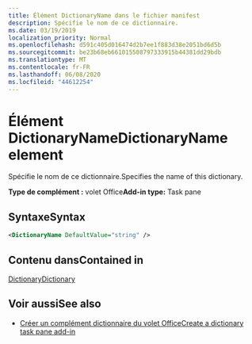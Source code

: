 ```yaml
---
title: Élément DictionaryName dans le fichier manifest
description: Spécifie le nom de ce dictionnaire.
ms.date: 03/19/2019
localization_priority: Normal
ms.openlocfilehash: d591c405d016474d2b7ee1f883d38e2051bd6d5b
ms.sourcegitcommit: be23b68eb661015508797333915b44381dd29bdb
ms.translationtype: MT
ms.contentlocale: fr-FR
ms.lasthandoff: 06/08/2020
ms.locfileid: "44612254"
---
```

# <a name="dictionaryname-element"></a><span data-ttu-id="1e60d-103">Élément DictionaryName</span><span class="sxs-lookup"><span data-stu-id="1e60d-103">DictionaryName element</span></span>

<span data-ttu-id="1e60d-104">Spécifie le nom de ce dictionnaire.</span><span class="sxs-lookup"><span data-stu-id="1e60d-104">Specifies the name of this dictionary.</span></span>

<span data-ttu-id="1e60d-105">**Type de complément :** volet Office</span><span class="sxs-lookup"><span data-stu-id="1e60d-105">**Add-in type:** Task pane</span></span>

## <a name="syntax"></a><span data-ttu-id="1e60d-106">Syntaxe</span><span class="sxs-lookup"><span data-stu-id="1e60d-106">Syntax</span></span>

```XML
<DictionaryName DefaultValue="string" />
```

## <a name="contained-in"></a><span data-ttu-id="1e60d-107">Contenu dans</span><span class="sxs-lookup"><span data-stu-id="1e60d-107">Contained in</span></span>

[<span data-ttu-id="1e60d-108">Dictionary</span><span class="sxs-lookup"><span data-stu-id="1e60d-108">Dictionary</span></span>](dictionary.md)

## <a name="see-also"></a><span data-ttu-id="1e60d-109">Voir aussi</span><span class="sxs-lookup"><span data-stu-id="1e60d-109">See also</span></span>

- [<span data-ttu-id="1e60d-110">Créer un complément dictionnaire du volet Office</span><span class="sxs-lookup"><span data-stu-id="1e60d-110">Create a dictionary task pane add-in</span></span>](../../word/dictionary-task-pane-add-ins.md)
